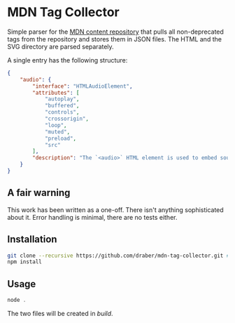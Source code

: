# MDN Tag Collector

Simple parser for the [MDN content repository](https://github.com/mdn/content) that pulls all non-deprecated tags from the repository and stores them in JSON files. The HTML and the SVG directory are parsed separately.

A single entry has the following structure:
```json
{
    "audio": {
        "interface": "HTMLAudioElement",
        "attributes": [
            "autoplay",
            "buffered",
            "controls",
            "crossorigin",
            "loop",
            "muted",
            "preload",
            "src"
        ],
        "description": "The `<audio>` HTML element is used to embed sound content in documents. It may contain one or more audio sources, represented using the `src` attribute or the source element: the browser will choose the most suitable one. It can also be the destination for streamed media, using a MediaStream."
    }
}
```

## A fair warning
This work has been written as a one-off. There isn't anything sophisticated about it. Error handling is minimal, there are no tests either.

## Installation

```bash
git clone --recursive https://github.com/draber/mdn-tag-collector.git # This might take a minute
npm install
```

## Usage
```javascript
node .
```
The two files will be created in _build_.
